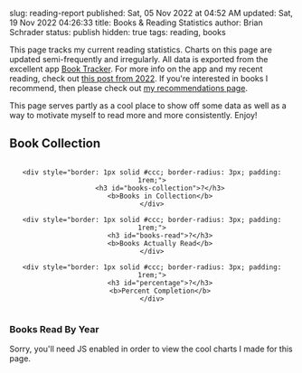 slug: reading-report
published: Sat, 05 Nov 2022 at 04:52 AM
updated: Sat, 19 Nov 2022 04:26:33 
title: Books & Reading Statistics
author: Brian Schrader
status: publish
hidden: true
tags: reading, books

This page tracks my current reading statistics. Charts on this page are updated semi-frequently and irregularly. All data is exported from the excellent app [Book Tracker](https://booktrack.app). For more info on the app and my recent reading, check out [this post from 2022](/archive/reading-milestones-attention-spans-and-cool-charts/). If you're interested in books I recommend, then please check out [my recommendations page](/archive/bookshelf).

This page serves partly as a cool place to show off some data as well as a way to motivate myself to read more and more consistently. Enjoy!


## Book Collection

<div style="display: flex; justify-content: space-around; align-items: stretch; gap: 1rem; text-align: center;">

    <div style="border: 1px solid #ccc; border-radius: 3px; padding: 1rem;">
        <h3 id="books-collection">?</h3>
        <b>Books in Collection</b>
    </div>

    <div style="border: 1px solid #ccc; border-radius: 3px; padding: 1rem;">
        <h3 id="books-read">?</h3>
        <b>Books Actually Read</b>
    </div>

    <div style="border: 1px solid #ccc; border-radius: 3px; padding: 1rem;">
        <h3 id="percentage">?</h3>
        <b>Percent Completion</b>
    </div>

</div>


### Books Read By Year

<div id="year-by-year" class="hide"></div>


<small id="last-updated"></small>

<script src="/bin/d3.js"></script>
<noscript>Sorry, you'll need JS enabled in order to view the cool charts I made for this page.</noscript>
<script>
(async () => {
    const r = await fetch('https://home.brianschrader.com/datasets/reading.json');
    const data = await r.json();
    const filteredDates = data.filter(d => (
        d.readingStatus === "read" && !!d.finishedReading
    )).map(d => (
        (new Date(d.finishedReading)).getFullYear()
    )).reduce((dates, date) => {
        const count = dates[date] || 0;
        dates[date] = count + 1;
        return dates;
    }, {});
    const datesRead = Object.keys(filteredDates).map(
        key => ([key, filteredDates[key]])
    );

    // Generate the Year-By-Year Chart

    const margin = {top: 15, right: 50, bottom: 40, left: 20},
        width = 650 - margin.left - margin.right,
        height = 300 - margin.top - margin.bottom;

    const svg = d3.select("#year-by-year")
      .append("svg")
        .attr("width", width + margin.left + margin.right)
        .attr("height", height + margin.top + margin.bottom)
        .append("g")
        .attr("transform",
              "translate(" + margin.left + "," + margin.top + ")");

      // Add X axis --> it is a date format
      var x = d3.scaleLinear()
        .domain([ d3.min(datesRead, d => d[0]), d3.max(datesRead, d => d[0]) ])
        .range([ 0, width ]);

      // Add Y axis
      var y = d3.scaleLinear()
        .domain([0, d3.max(datesRead, (d) => d[1])])
        .range([ height, 0 ]);

      // Add the area
      svg.append("path")
        .datum(datesRead)
        .attr("fill", "#CAD9F7")
        .attr("stroke", "#4068B8")
        .attr("stroke-width", 1.5)
        .attr("d", d3.area()
          .x(function(d) { return x(d[0]) })
          .y0(y(0))
          .y1(function(d) { return y(d[1]) })
          .curve(d3.curveStep)
        );

      svg.append("text")
        .attr("class", "y label")
        .attr("text-anchor", "end")
        .attr("y", 6)
        .attr("dy", "0em")
        .attr("transform", "rotate(-90)")
        .text("Books Read (count)");

      const xAxis = d3.axisBottom(x).ticks(null, "f");
      svg.append("g")
        .attr("transform", "translate(0, " + (height + margin.top) + ")")
        .call(xAxis);

      const yAxis = d3.axisRight(y).ticks();
      svg.append("g")
        .attr("id", "yticks")
        .attr("transform", "translate(" + (width + margin.left) +", 0)")
        .call(yAxis);

      // Unhide it.
      document.getElementById('year-by-year').className = 'histogram';

      const lastUpdated = document.querySelector('#last-updated');
      const moreRecent = data.sort((a, b) => (
        (new Date(b.finishedReading)) - (new Date(a.finishedReading))
      ))[0];
      lastUpdated.innerText = "Last Updated: " + (new Date(moreRecent.finishedReading)).toLocaleDateString();

      // Calculate stats

      const collectionSize = data.length;
      const booksRead = data.filter(book => (
        book.readingStatus === "read"
      )).length
      const percentage = Math.round(booksRead / collectionSize * 100);

      document.querySelector('#books-collection').innerText = collectionSize;
      document.querySelector('#books-read').innerText = booksRead;
      document.querySelector('#percentage').innerText = (
        percentage + '%'
      );
})()
</script>
